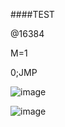 ####TEST

@16384

M=1

0;JMP

![image](https://github.com/user-attachments/assets/28bfa4e7-e872-4e57-b133-8022fcd287bc)

![image](https://github.com/user-attachments/assets/1a373c04-f7cc-4a16-8fc5-0ac48fd83db9)
